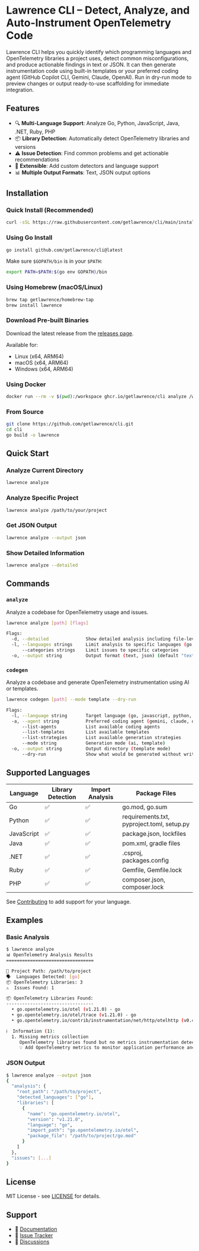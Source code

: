 # Lawrence CLI – Detect, Analyze, and Auto-Instrument OpenTelemetry Code

Lawrence CLI helps you quickly identify which programming languages and OpenTelemetry libraries a project uses, detect common misconfigurations, and produce actionable findings in text or JSON.
It can then generate instrumentation code using built-in templates or your preferred coding agent (GitHub Copilot CLI, Gemini, Claude, OpenAI).
Run in dry-run mode to preview changes or output ready-to-use scaffolding for immediate integration.

## Features

- 🔍 **Multi-Language Support**: Analyze Go, Python, JavaScript, Java, .NET, Ruby, PHP
- 📦 **Library Detection**: Automatically detect OpenTelemetry libraries and versions
- ⚠️ **Issue Detection**: Find common problems and get actionable recommendations
- 🔧 **Extensible**: Add custom detectors and language support
- 📊 **Multiple Output Formats**: Text, JSON output options

## Installation

### Quick Install (Recommended)

```bash
curl -sSL https://raw.githubusercontent.com/getlawrence/cli/main/install.sh | bash
```

### Using Go Install

```bash
go install github.com/getlawrence/cli@latest
```

Make sure `$GOPATH/bin` is in your `$PATH`:

```bash
export PATH=$PATH:$(go env GOPATH)/bin
```

### Using Homebrew (macOS/Linux)

```bash
brew tap getlawrence/homebrew-tap
brew install lawrence
```

### Download Pre-built Binaries

Download the latest release from the [releases page](https://github.com/getlawrence/cli/releases).

Available for:
- Linux (x64, ARM64)
- macOS (x64, ARM64)
- Windows (x64, ARM64)

### Using Docker

```bash
docker run --rm -v $(pwd):/workspace ghcr.io/getlawrence/cli analyze /workspace
```

### From Source

```bash
git clone https://github.com/getlawrence/cli.git
cd cli
go build -o lawrence
```

## Quick Start

### Analyze Current Directory

```bash
lawrence analyze
```

### Analyze Specific Project

```bash
lawrence analyze /path/to/your/project
```

### Get JSON Output

```bash
lawrence analyze --output json
```

### Show Detailed Information

```bash
lawrence analyze --detailed
```

## Commands

### `analyze`

Analyze a codebase for OpenTelemetry usage and issues.

```bash
lawrence analyze [path] [flags]

Flags:
  -d, --detailed              Show detailed analysis including file-level information
  -l, --languages strings     Limit analysis to specific languages (go, python, java, etc.)
      --categories strings    Limit issues to specific categories
  -o, --output string         Output format (text, json) (default "text")
```

### `codegen`

Analyze a codebase and generate OpenTelemetry instrumentation using AI or templates.

```bash
lawrence codegen [path] --mode template --dry-run

Flags:
  -l, --language string       Target language (go, javascript, python, java, dotnet, ruby, php)
  -a, --agent string          Preferred coding agent (gemini, claude, openai, github)
      --list-agents           List available coding agents
      --list-templates        List available templates
      --list-strategies       List available generation strategies
      --mode string           Generation mode (ai, template)
  -o, --output string         Output directory (template mode)
      --dry-run               Show what would be generated without writing files
```

## Supported Languages

| Language   | Library Detection | Import Analysis | Package Files |
|------------|-------------------|-----------------|---------------|
| Go         | ✅                | ✅              | go.mod, go.sum |
| Python     | ✅                | ✅              | requirements.txt, pyproject.toml, setup.py |
| JavaScript | ✅                | ✅              | package.json, lockfiles |
| Java       | ✅                | ✅              | pom.xml, gradle files |
| .NET       | ✅                | ✅              | .csproj, packages.config |
| Ruby       | ✅                | ✅              | Gemfile, Gemfile.lock |
| PHP        | ✅                | ✅              | composer.json, composer.lock |

See [Contributing](#contributing) to add support for your language.

## Examples

### Basic Analysis

```bash
$ lawrence analyze
📊 OpenTelemetry Analysis Results
=================================

📂 Project Path: /path/to/project
🗣️  Languages Detected: [go]
📦 OpenTelemetry Libraries: 3
⚠️  Issues Found: 1

📦 OpenTelemetry Libraries Found:
---------------------------------
  • go.opentelemetry.io/otel (v1.21.0) - go
  • go.opentelemetry.io/otel/trace (v1.21.0) - go
  • go.opentelemetry.io/contrib/instrumentation/net/http/otelhttp (v0.46.0) - go

ℹ️  Information (1):
  1. Missing metrics collection
     OpenTelemetry libraries found but no metrics instrumentation detected
     💡 Add OpenTelemetry metrics to monitor application performance and health
```

### JSON Output

```bash
$ lawrence analyze --output json
{
  "analysis": {
    "root_path": "/path/to/project",
    "detected_languages": ["go"],
    "libraries": [
      {
        "name": "go.opentelemetry.io/otel",
        "version": "v1.21.0",
        "language": "go",
        "import_path": "go.opentelemetry.io/otel",
        "package_file": "/path/to/project/go.mod"
      }
    ]
  },
  "issues": [...]
}
```

## License

MIT License - see [LICENSE](LICENSE) for details.

## Support

- 📖 [Documentation](https://github.com/getlawrence/cli/wiki)
- 🐛 [Issue Tracker](https://github.com/getlawrence/cli/issues)
- 💬 [Discussions](https://github.com/getlawrence/cli/discussions)